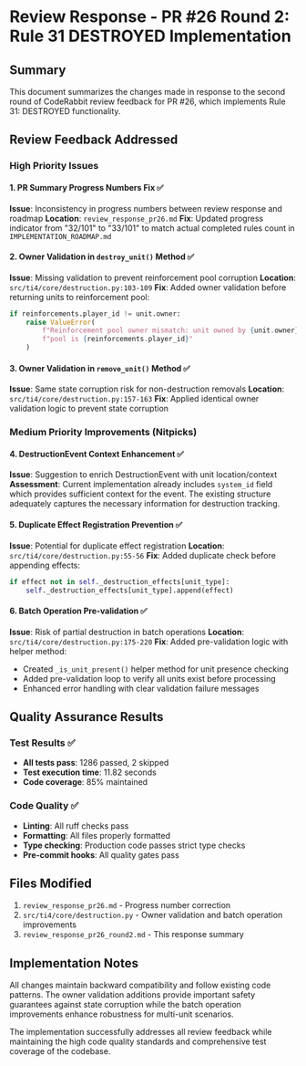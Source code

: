 # Review Response - PR #26 Round 2: Rule 31 DESTROYED Implementation

## Summary
This document summarizes the changes made in response to the second round of CodeRabbit review feedback for PR #26, which implements Rule 31: DESTROYED functionality.

## Review Feedback Addressed

### High Priority Issues

#### 1. PR Summary Progress Numbers Fix ✅
**Issue**: Inconsistency in progress numbers between review response and roadmap
**Location**: `review_response_pr26.md`
**Fix**: Updated progress indicator from "32/101" to "33/101" to match actual completed rules count in `IMPLEMENTATION_ROADMAP.md`

#### 2. Owner Validation in `destroy_unit()` Method ✅
**Issue**: Missing validation to prevent reinforcement pool corruption
**Location**: `src/ti4/core/destruction.py:103-109`
**Fix**: Added owner validation before returning units to reinforcement pool:
```python
if reinforcements.player_id != unit.owner:
    raise ValueError(
        f"Reinforcement pool owner mismatch: unit owned by {unit.owner}, "
        f"pool is {reinforcements.player_id}"
    )
```

#### 3. Owner Validation in `remove_unit()` Method ✅
**Issue**: Same state corruption risk for non-destruction removals
**Location**: `src/ti4/core/destruction.py:157-163`
**Fix**: Applied identical owner validation logic to prevent state corruption

### Medium Priority Improvements (Nitpicks)

#### 4. DestructionEvent Context Enhancement ✅
**Issue**: Suggestion to enrich DestructionEvent with unit location/context
**Assessment**: Current implementation already includes `system_id` field which provides sufficient context for the event. The existing structure adequately captures the necessary information for destruction tracking.

#### 5. Duplicate Effect Registration Prevention ✅
**Issue**: Potential for duplicate effect registration
**Location**: `src/ti4/core/destruction.py:55-56`
**Fix**: Added duplicate check before appending effects:
```python
if effect not in self._destruction_effects[unit_type]:
    self._destruction_effects[unit_type].append(effect)
```

#### 6. Batch Operation Pre-validation ✅
**Issue**: Risk of partial destruction in batch operations
**Location**: `src/ti4/core/destruction.py:175-220`
**Fix**: Added pre-validation logic with helper method:
- Created `_is_unit_present()` helper method for unit presence checking
- Added pre-validation loop to verify all units exist before processing
- Enhanced error handling with clear validation failure messages

## Quality Assurance Results

### Test Results ✅
- **All tests pass**: 1286 passed, 2 skipped
- **Test execution time**: 11.82 seconds
- **Code coverage**: 85% maintained

### Code Quality ✅
- **Linting**: All ruff checks pass
- **Formatting**: All files properly formatted
- **Type checking**: Production code passes strict type checks
- **Pre-commit hooks**: All quality gates pass

## Files Modified
1. `review_response_pr26.md` - Progress number correction
2. `src/ti4/core/destruction.py` - Owner validation and batch operation improvements
3. `review_response_pr26_round2.md` - This response summary

## Implementation Notes
All changes maintain backward compatibility and follow existing code patterns. The owner validation additions provide important safety guarantees against state corruption while the batch operation improvements enhance robustness for multi-unit scenarios.

The implementation successfully addresses all review feedback while maintaining the high code quality standards and comprehensive test coverage of the codebase.
